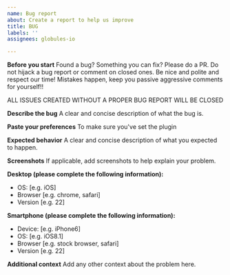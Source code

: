 ```yaml
---
name: Bug report
about: Create a report to help us improve
title: BUG
labels: ''
assignees: globules-io

---
```

**Before you start**
Found a bug? Something you can fix? Please do a PR.
Do not hijack a bug report or comment on closed ones.
Be nice and polite and respect our time! Mistakes happen,
keep you passive aggressive comments for yourself!!

ALL ISSUES CREATED WITHOUT A PROPER BUG REPORT WILL BE CLOSED

**Describe the bug**
A clear and concise description of what the bug is.

**Paste your preferences**
To make sure you've set the plugin

**Expected behavior**
A clear and concise description of what you expected to happen.

**Screenshots**
If applicable, add screenshots to help explain your problem.

**Desktop (please complete the following information):**
 - OS: [e.g. iOS]
 - Browser [e.g. chrome, safari]
 - Version [e.g. 22]

**Smartphone (please complete the following information):**
 - Device: [e.g. iPhone6]
 - OS: [e.g. iOS8.1]
 - Browser [e.g. stock browser, safari]
 - Version [e.g. 22]

**Additional context**
Add any other context about the problem here.
